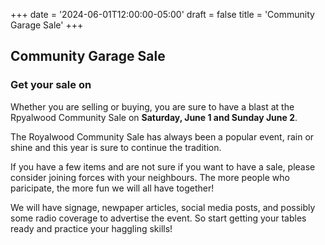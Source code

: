+++
date = '2024-06-01T12:00:00-05:00'
draft = false
title = 'Community Garage Sale'
+++

## Community Garage Sale

### Get your sale on

Whether you are selling or buying, you are sure to have a blast at the Rpyalwood Community Sale on **Saturday, June 1 and Sunday June 2**.

The Royalwood Community Sale has always been a popular event, rain or shine and this year is sure to continue the tradition.

If you have a few items and are not sure if you want to have a sale, please consider joining forces with your neighbours. The more people who paricipate, the more fun we will all have together!

We will have signage, newpaper articles, social media posts, and possibly some radio coverage to advertise the event. So start getting your tables ready and practice your haggling skills!
